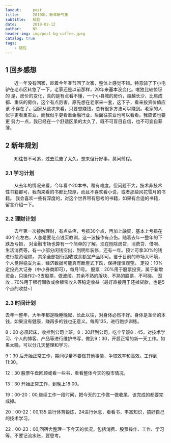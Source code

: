 ```yaml
---
layout:     post
title:      2019年，新年新气象
subtitle:   规划
date:       2019-02-12
author:     NY
header-img: img/post-bg-coffee.jpeg
catalog: true
tags:
    - 随性
---
```


## 1 回乡感想

　　近一年没有回家，趁着今年春节回了次家，整体上感觉不错。特意骑了下小电驴在老市区转悠了一下，老家还是以前那样，20年来基本没变化。唯独比较惊讶的
是，房价的变化，真的是有点看不懂，一个小县城的房价，超越长沙，比肩成都、重庆的房价，这个有点厉害，原先想在老家来一套，这下子，看来投资价值应该
不存在了。回家从这次来看，只要想赚钱，总有很多方法可以赚到。老家的人似乎更看重实业，而我似乎更看重金融行业，后面往实业也可以看看。我应该也要更
努力一点，我已经在一个舒适区呆的太久了，既不可盲目自信，也不可妄自菲薄。

## 2 新年规划

　　知往昔不可追，过去荒废了太久。想来但行好事，莫问前程。

### 2.1 学习计划

　　从去年的情况来看，今年看个20本书，稍有难度，但问题不大，技术非技术性书籍都可，我向来看的书都比较厚，而且不喜欢看小说，或者那些风花雪月的书籍。
我会喜欢一些有深度的，对这个世界带有思考的书籍，如果有合适的书籍，留言介绍一下。

### 2.2 理财计划

　　去年第一次接触理财，有点头疼，亏损30个点，再加上融资，基本上亏损在40个点左右，人总是要花点钱买教训，这一波操作有点伤。随着去年一整年的下跌及亏损，
对金融市场也算有一个简单的了解。现在刨除房贷，消费贷、借呗、生活消费等，有一小部分闲钱空出，到明年装修，还有一年。预计可拿30%的钱进行投资理财，
其余全部银行固收或余额宝产品即可。鉴于目前的市场大环境，个人觉得稳妥为主，经济数据可能真有断崖式下跌，保持谨慎观望。
定投：10%定投光大证券（中小券商即可），每月1号。
股票：20%用于股票投资，属于新增资金，只操作2~3支股票，做波段。其余不熟的版块、不熟的股票，不可碰。
固收：70%用于银行固收或余额宝收入等稳定收益（最好直接用于还掉贷款，也是5个点的收益~）

### 2.3 时间计划

去年一整年，大半年都是晚睡晚起，长此以往，对身体必然不好。身体是革命的本钱，如果没有健康，赚再多的钱也无意义。每周135，进行跑步训练。

8：00 必须起床，收拾到公司上班，8：30赶到公司，吃个早饭8：45，对技术学习、个人的博客、产品等进行维护书写，做到9：30，开启正常的新一天工作。如果太晚，可以分几天整理和学习。

9：30 后开始正常工作，期间尽量不要做其他事情，争取效率和高效。工作到11:30。

12：30 股票午盘回顾或看一些书，看看整体今天的股市情况。

13：30 开始正常工作，到晚上18:00。

19：00-20：00,继续工作一段时间，把今天的工作做一做收尾，该完成的都要完成掉。

20：00-22：00,135 进行体育锻炼，24进行休息，看看书，丰富知识，搞好自己的技术学习。

22：00-23：00,回宿舍整理一下今天的状况，包括消费、股票操作、工作、学习等，不要记流水账，要思考。

